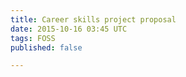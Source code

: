 ```yaml
---
title: Career skills project proposal
date: 2015-10-16 03:45 UTC
tags: FOSS
published: false

---
```


